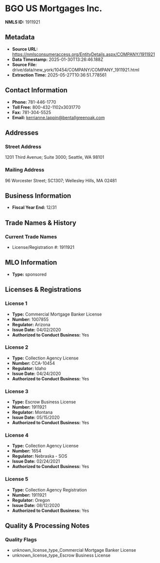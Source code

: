# BGO US Mortgages Inc.

**NMLS ID:** 1911921

## Metadata
- **Source URL:** https://nmlsconsumeraccess.org/EntityDetails.aspx/COMPANY/1911921
- **Data Timestamp:** 2025-01-30T13:26:46.188Z
- **Source File:** drive/data/new_york/10454/COMPANY/COMPANY_1911921.html
- **Extraction Time:** 2025-05-27T10:36:51.778561

## Contact Information
- **Phone:** 781-446-1770
- **Toll Free:** 800-432-1102x3031770
- **Fax:** 781-304-5525
- **Email:** kerrianne.lappin@bentallgreenoak.com

## Addresses
### Street Address
1201 Third Avenue; Suite 3000; Seattle, WA 98101

### Mailing Address
96 Worcester Street; SC1307; Wellesley Hills, MA 02481

## Business Information
- **Fiscal Year End:** 12/31

## Trade Names & History
### Current Trade Names
- License/Registration #: 1911921

## MLO Information
- **Type:** sponsored

## Licenses & Registrations

### License 1
- **Type:** Commercial Mortgage Banker License
- **Number:** 1007855
- **Regulator:** Arizona
- **Issue Date:** 04/02/2020
- **Authorized to Conduct Business:** Yes

### License 2
- **Type:** Collection Agency License
- **Number:** CCA-10454
- **Regulator:** Idaho
- **Issue Date:** 04/24/2020
- **Authorized to Conduct Business:** Yes

### License 3
- **Type:** Escrow Business License
- **Number:** 1911921
- **Regulator:** Montana
- **Issue Date:** 05/15/2020
- **Authorized to Conduct Business:** Yes

### License 4
- **Type:** Collection Agency License
- **Number:** 1654
- **Regulator:** Nebraska - SOS
- **Issue Date:** 02/24/2021
- **Authorized to Conduct Business:** Yes

### License 5
- **Type:** Collection Agency Registration
- **Number:** 1911921
- **Regulator:** Oregon
- **Issue Date:** 08/12/2020
- **Authorized to Conduct Business:** Yes

## Quality & Processing Notes
### Quality Flags
- unknown_license_type_Commercial Mortgage Banker License
- unknown_license_type_Escrow Business License
